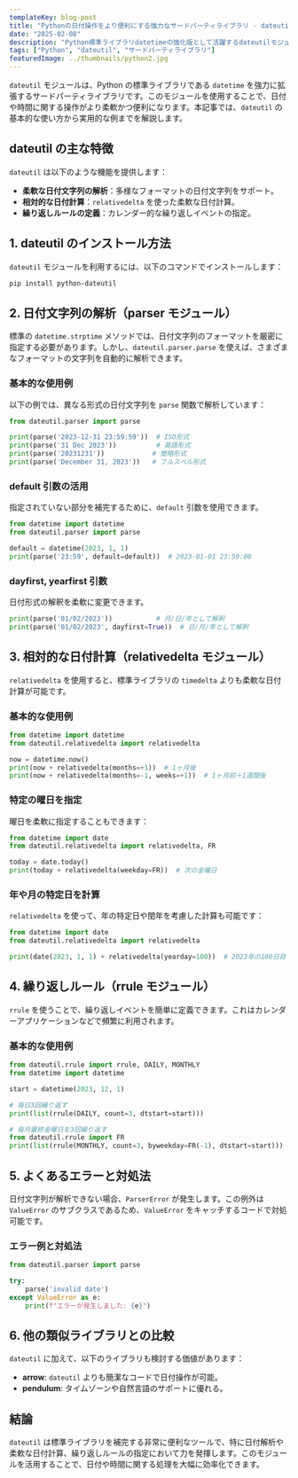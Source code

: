 ```yaml
---
templateKey: blog-post
title: "Pythonの日付操作をより便利にする強力なサードパーティライブラリ - dateutil"
date: "2025-02-08"
description: "Python標準ライブラリdatetimeの強化版として活躍するdateutilモジュール。その柔軟な日付解析、相対日付計算、繰り返しルール指定などを具体例とともに詳しく解説します。"
tags: ["Python", "dateutil", "サードパーティライブラリ"]
featuredImage: ../thumbnails/python2.jpg
---
```


`dateutil` モジュールは、Python の標準ライブラリである `datetime` を強力に拡張するサードパーティライブラリです。このモジュールを使用することで、日付や時間に関する操作がより柔軟かつ便利になります。本記事では、`dateutil` の基本的な使い方から実用的な例までを解説します。

## dateutil の主な特徴

`dateutil` は以下のような機能を提供します：

- **柔軟な日付文字列の解析**：多様なフォーマットの日付文字列をサポート。
- **相対的な日付計算**：`relativedelta` を使った柔軟な日付計算。
- **繰り返しルールの定義**：カレンダー的な繰り返しイベントの指定。

## 1. dateutil のインストール方法

`dateutil` モジュールを利用するには、以下のコマンドでインストールします：

```bash
pip install python-dateutil
```

## 2. 日付文字列の解析（parser モジュール）

標準の `datetime.strptime` メソッドでは、日付文字列のフォーマットを厳密に指定する必要があります。しかし、`dateutil.parser.parse` を使えば、さまざまなフォーマットの文字列を自動的に解析できます。

### 基本的な使用例

以下の例では、異なる形式の日付文字列を `parse` 関数で解析しています：

```python
from dateutil.parser import parse

print(parse('2023-12-31 23:59:59'))  # ISO形式
print(parse('31 Dec 2023'))          # 英語形式
print(parse('20231231'))            # 簡略形式
print(parse('December 31, 2023'))   # フルスペル形式
```

### default 引数の活用

指定されていない部分を補完するために、`default` 引数を使用できます。

```python
from datetime import datetime
from dateutil.parser import parse

default = datetime(2023, 1, 1)
print(parse('23:59', default=default))  # 2023-01-01 23:59:00
```

### dayfirst, yearfirst 引数

日付形式の解釈を柔軟に変更できます。

```python
print(parse('01/02/2023'))           # 月/日/年として解釈
print(parse('01/02/2023', dayfirst=True))  # 日/月/年として解釈
```

## 3. 相対的な日付計算（relativedelta モジュール）

`relativedelta` を使用すると、標準ライブラリの `timedelta` よりも柔軟な日付計算が可能です。

### 基本的な使用例

```python
from datetime import datetime
from dateutil.relativedelta import relativedelta

now = datetime.now()
print(now + relativedelta(months=+1))  # 1ヶ月後
print(now + relativedelta(months=-1, weeks=+1))  # 1ヶ月前＋1週間後
```

### 特定の曜日を指定

曜日を柔軟に指定することもできます：

```python
from datetime import date
from dateutil.relativedelta import relativedelta, FR

today = date.today()
print(today + relativedelta(weekday=FR))  # 次の金曜日
```

### 年や月の特定日を計算

`relativedelta` を使って、年の特定日や閏年を考慮した計算も可能です：

```python
from datetime import date
from dateutil.relativedelta import relativedelta

print(date(2023, 1, 1) + relativedelta(yearday=100))  # 2023年の100日目
```

## 4. 繰り返しルール（rrule モジュール）

`rrule` を使うことで、繰り返しイベントを簡単に定義できます。これはカレンダーアプリケーションなどで頻繁に利用されます。

### 基本的な使用例

```python
from dateutil.rrule import rrule, DAILY, MONTHLY
from datetime import datetime

start = datetime(2023, 12, 1)

# 毎日3回繰り返す
print(list(rrule(DAILY, count=3, dtstart=start)))

# 毎月最終金曜日を3回繰り返す
from dateutil.rrule import FR
print(list(rrule(MONTHLY, count=3, byweekday=FR(-1), dtstart=start)))
```

## 5. よくあるエラーと対処法

日付文字列が解析できない場合、`ParserError` が発生します。この例外は `ValueError` のサブクラスであるため、`ValueError` をキャッチするコードで対処可能です。

### エラー例と対処法

```python
from dateutil.parser import parse

try:
    parse('invalid date')
except ValueError as e:
    print(f"エラーが発生しました: {e}")
```

## 6. 他の類似ライブラリとの比較

`dateutil` に加えて、以下のライブラリも検討する価値があります：

- **arrow**: `dateutil` よりも簡潔なコードで日付操作が可能。
- **pendulum**: タイムゾーンや自然言語のサポートに優れる。

## 結論

`dateutil` は標準ライブラリを補完する非常に便利なツールで、特に日付解析や柔軟な日付計算、繰り返しルールの指定において力を発揮します。このモジュールを活用することで、日付や時間に関する処理を大幅に効率化できます。
